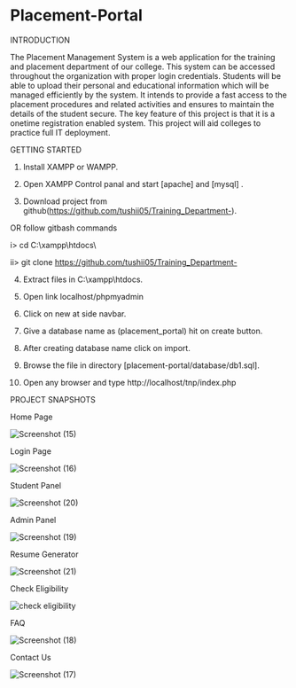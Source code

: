 # Placement-Portal



INTRODUCTION

The Placement Management System is a web application for the training and  placement department of our college. This system can be accessed throughout the  organization with proper login credentials. Students will be able to upload their  personal and educational information which will be managed efficiently by the  system. It intends to provide a fast access to the placement procedures and related  activities and ensures to maintain the details of the student secure. The key feature of  this project is that it is a onetime registration enabled system. This project will aid  colleges to practice full IT deployment.




GETTING STARTED

1. Install XAMPP or WAMPP.

2. Open XAMPP Control panal and start [apache] and [mysql] .

3. Download project from github(https://github.com/tushii05/Training_Department-).

OR follow gitbash commands

i> cd C:\\xampp\htdocs\

ii> git clone https://github.com/tushii05/Training_Department-

4. Extract files in C:\xampp\htdocs.

5. Open link localhost/phpmyadmin

6. Click on new at side navbar.

7. Give a database name as (placement_portal) hit on create button.

8. After creating database name click on import.

9. Browse the file in directory [placement-portal/database/db1.sql].

10. Open any browser and type http://localhost/tnp/index.php





PROJECT SNAPSHOTS

Home Page

![Screenshot (15)](https://user-images.githubusercontent.com/104415590/215749342-62541693-0d38-4ac2-a1ea-eb35b4b91139.png)


Login Page

![Screenshot (16)](https://user-images.githubusercontent.com/104415590/215749433-8af8694d-1486-430c-b102-667256547bed.png)


Student Panel

![Screenshot (20)](https://user-images.githubusercontent.com/104415590/215751800-2b4b9e1d-56eb-4e6f-ba06-92a2e3951cc4.png)


Admin Panel

![Screenshot (19)](https://user-images.githubusercontent.com/104415590/215751650-8fd5b114-884a-42c8-bf14-f9d14f1d96af.png)


Resume Generator

![Screenshot (21)](https://user-images.githubusercontent.com/104415590/215751834-02e7ca79-69c6-40f4-9961-7e96e95b21cd.png)


Check Eligibility

![check eligibility](https://user-images.githubusercontent.com/87755170/184550829-86546902-a38c-4fe6-a53c-bf5844668f05.png)


FAQ 

![Screenshot (18)](https://user-images.githubusercontent.com/104415590/215749830-02c32d2a-7a9c-44e6-89d5-0dfaf91d3ada.png)


Contact Us

![Screenshot (17)](https://user-images.githubusercontent.com/104415590/215749552-421aabd7-7371-4176-918f-2778c3278b3a.png)







